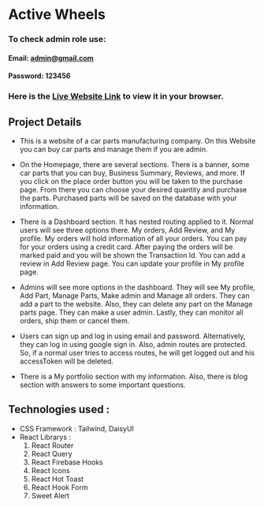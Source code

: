 # Active Wheels

### To check admin role use: 
#### Email: admin@gmail.com
#### Password: 123456

### Here is the [Live Website Link](https://active-wheels.web.app/) to view it in your browser.

## Project Details

* This is a website of a car parts manufacturing company. On this Website you can buy car parts and manage them if you are admin.

* On the Homepage, there are several sections. There is a banner, some car parts that you can buy, Business Summary, Reviews, and more. If you click on the place order button you will be taken to the purchase page. From there you can choose your desired quantity and purchase the parts. Purchased parts will be saved on the database with your information.

* There is a Dashboard section. It has nested routing applied to it. Normal users will see three options there. My orders, Add Review, and My profile. My orders will hold information of all your orders. You can pay for your orders using a credit card. After paying the orders will be marked paid and you will be shown the Transaction Id. You can add a review in Add Review page. You can update your profile in My profile page.

* Admins will see more options in the dashboard. They will see My profile, Add Part, Manage Parts, Make admin and Manage all orders. They can add a part to the website. Also, they can delete any part on the Manage parts page. They can make a user admin. Lastly, they can monitor all orders, ship them or cancel them.

* Users can sign up and log in using email and password. Alternatively, they can log in using google sign in. Also, admin routes are protected. So, if a normal user tries to access routes, he will get logged out and his accessToken will be deleted.

* There is a My portfolio section with my information. Also, there is blog section with answers to some important questions.


## Technologies used :
* CSS Framework : Tailwind, DaisyUI
* React Librarys :
    1. React Router
    2. React Query
    3. React Firebase Hooks
    4. React Icons
    5. React Hot Toast
    6. React Hook Form
    7. Sweet Alert
